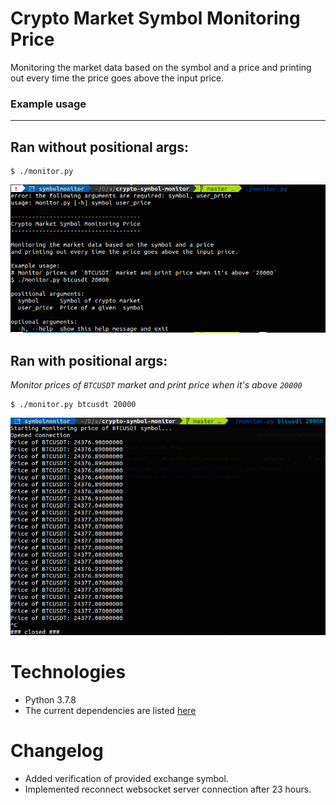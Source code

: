 # Crypto Market Symbol Monitoring Price


Monitoring the market data based on the symbol and a price and printing out every time the price goes above the input price.

### Example usage
-------------------
## Ran without positional args:
```
$ ./monitor.py
```
![ss](readme-images/ran_without_args.png)

## Ran with positional args:
*Monitor prices of `BTCUSDT` market and print price when it's above `20000`*

```
$ ./monitor.py btcusdt 20000
```
![ss](readme-images/ran_with_args.png)



# Technologies
- Python 3.7.8
- The current dependencies are listed [here](requirements.txt)

# Changelog
- Added verification of provided exchange symbol.
- Implemented reconnect websocket server connection after 23 hours.
